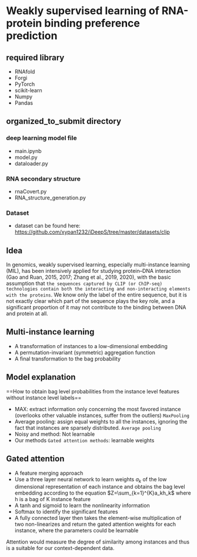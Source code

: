 # Weakly supervised learning of RNA-protein binding preference prediction

## required library

- RNAfold
- Forgi
- PyTorch
- scikit-learn
- Numpy
- Pandas

## organized_to_submit directory


### deep learning model file

- main.ipynb
- model.py
- dataloader.py

### RNA secondary structure

- rnaCovert.py
- RNA_structure_generation.py

### Dataset

- dataset can be found here: https://github.com/xypan1232/iDeepS/tree/master/datasets/clip


## Idea 

In genomics, weakly supervised learning, especially multi-instance learning (MIL), has been intensively applied for studying protein–DNA interaction (Gao and Ruan, 2015, 2017; Zhang et al., 2019, 2020), with the basic assumption that `the sequences captured by CLIP (or ChIP-seq) technologies contain both the interacting and non-interacting elements with the proteins`. We know only the label of the entire sequence, but it is not exactly clear which part of the sequence plays the key role, and a significant proportion of it may not contribute to the binding between DNA and protein at all. 



## Multi-instance learning

- A transformation of instances to a low-dimensional embedding
- A permutation-invariant (symmetric) aggregation function
- A final transformation to the bag probability

## Model explanation

==How to obtain bag level probabilities from the instance level features without instance level labels==

- MAX: extract information only concerning the most favored instance (overlooks other valuable instances, suffer from the outliers) `MaxPooling`
- Average pooling: assign equal weights to all the instances, ignoring the fact that instances are sparsely distributed. `Average pooling`
- Noisy and method: Not learnable
- Our methods `Gated attention methods`: learnable weights



## Gated attention

- A feature merging approach
- Use a three layer neural network to learn weights $a_k$ of the low dimensional representation of each instance and obtains the bag level embedding according to the equation $Z=\sum_{k=1}^{K}a_kh_k$ where h is a bag of K instance feature 
- A tanh and sigmoid to learn the nonlinearity information 
- Softmax to identify the significant features
- A fully connected layer then takes the element-wise multiplication of two non-linearizes and return the gated attention weights for each instance, where the parameters could be learnable


Attention would measure the degree of similarity among instances and thus is a suitable for our context-dependent data.




